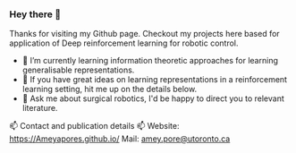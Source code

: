 ### Hey there 👋

<!--
**Ameyapores/Ameyapores** is a ✨ _special_ ✨ repository because its `README.md` (this file) appears on your GitHub profile.-->

Thanks for visiting my Github page. Checkout my projects here based for application of Deep reinforcement learning for robotic control.
- 🌱 I’m currently learning information theoretic approaches for learning generalisable representations.
- 👯 If you have great ideas on learning representations in a reinforcement learning setting, hit me up on the details below.
- 💬 Ask me about surgical robotics, I'd be happy to direct you to relevant literature.

📫 Contact and publication details 📫
Website: https://Ameyapores.github.io/
Mail: amey.pore@utoronto.ca
